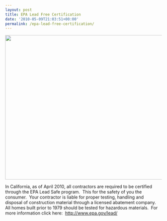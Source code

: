 ```yaml
---
layout: post
title: EPA Lead Free Certification
date: '2010-05-09T21:03:51+00:00'
permalink: /epa-lead-free-certification/
---
```

<a href="http://murraylampert.com/wp-content/uploads/2010/05/NAT-29880-11.jpg"><img class="aligncenter size-large wp-image-221" title="EPA_LeadSafeCertFirm_TEMPLATE" src="http://murraylampert.com/wp-content/uploads/2010/05/NAT-29880-11-1023x791.jpg" alt="" width="600" height="463" /></a>

In California, as of April 2010, all contractors are required to be certified through the EPA Lead Safe program.  This for the safety of you the consumer.  Your contractor is liable for proper testing, handling and disposal of construction material through a licensed abatement company.  All homes built prior to 1979 should be tested for hazardous materials.  For more information click here:  <a href="http://www.epa.gov/lead/">http://www.epa.gov/lead/</a>
